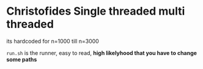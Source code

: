 # Christofides Single threaded multi threaded

its hardcoded for n=1000 till n=3000

`run.sh` is the runner, easy to read, **high likelyhood that you have to change some paths**
